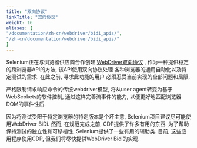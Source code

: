 ```yaml
---
title: "双向协议"
linkTitle: "双向协议"
weight: 16
aliases: [
"/documentation/zh-cn/webdriver/bidi_apis/",
"/zh-cn/documentation/webdriver/bidi_apis/"
]
---
```


Selenium正在与浏览器供应商合作创建
[WebDriver双向协议](https://w3c.github.io/webdriver-bidi/) ,
作为一种提供稳定的跨浏览器API的方法,
该API使用双向协议处理
各种浏览器的通用自动化以及特定测试的需求.
在此之前, 寻求此功能的用户
必须忍受当前实现的全部问题和局限.


严格限制请求响应命令的传统webdriver模型, 
将从user agent转变为基于WebScokets的软件控制, 
通过这样完善流事件的能力, 
以便更好地匹配浏览器DOM的事件性质.

因为将测试受限于特定浏览器的特定版本是个坏主意, 
Selenium项目建议尽可能使用WebDriver BiDi.
然而, 在规范完成之前, CDP提供了许多有用的东西.
为了帮助保持测试的独立性和可移植性, 
Selenium提供了一些有用的辅助类.
目前, 这些应用程序使用CDP, 
但我们将尽快提供WebDriver Bidi的实现.